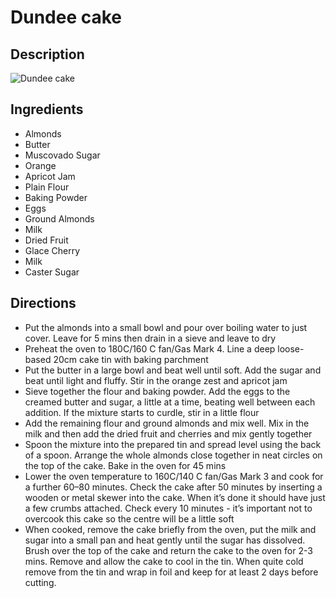 # Dundee cake

## Description
![Dundee cake](https://www.themealdb.com/images/media/meals/wxyvqq1511723401.jpg "Dundee cake")

## Ingredients
- Almonds
- Butter
- Muscovado Sugar
- Orange
- Apricot Jam
- Plain Flour
- Baking Powder
- Eggs
- Ground Almonds
- Milk
- Dried Fruit
- Glace Cherry
- Milk
- Caster Sugar

## Directions
- Put the almonds into a small bowl and pour over boiling water to just cover. Leave for 5 mins then drain in a sieve and leave to dry
- Preheat the oven to 180C/160 C fan/Gas Mark 4. Line a deep loose-based 20cm cake tin with baking parchment
- Put the butter in a large bowl and beat well until soft. Add the sugar and beat until light and fluffy. Stir in the orange zest and apricot jam
- Sieve together the flour and baking powder. Add the eggs to the creamed butter and sugar, a little at a time, beating well between each addition. If the mixture starts to curdle, stir in a little flour
- Add the remaining flour and ground almonds and mix well. Mix in the milk and then add the dried fruit and cherries and mix gently together
- Spoon the mixture into the prepared tin and spread level using the back of a spoon. Arrange the whole almonds close together in neat circles on the top of the cake. Bake in the oven for 45 mins
- Lower the oven temperature to 160C/140 C fan/Gas Mark 3 and cook for a further 60–80 minutes. Check the cake after 50 minutes by inserting a wooden or metal skewer into the cake. When it’s done it should have just a few crumbs attached. Check every 10 minutes - it’s important not to overcook this cake so the centre will be a little soft
- When cooked, remove the cake briefly from the oven, put the milk and sugar into a small pan and heat gently until the sugar has dissolved. Brush over the top of the cake and return the cake to the oven for 2-3 mins. Remove and allow the cake to cool in the tin. When quite cold remove from the tin and wrap in foil and keep for at least 2 days before cutting.
